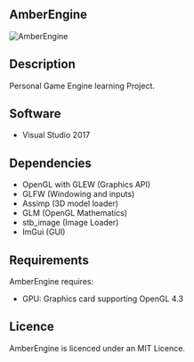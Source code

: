 ## AmberEngine
![AmberEngine](https://github.com/maxbrundev/AmberEngine/assets/32653095/50fbff6e-ee56-4226-9704-76bc2ef00618)

## Description
Personal Game Engine learning Project.

## Software
- Visual Studio 2017

## Dependencies
- OpenGL with GLEW (Graphics API)
- GLFW (Windowing and inputs)
- Assimp (3D model loader)
- GLM (OpenGL Mathematics)
- stb_image (Image Loader)
- ImGui (GUI)

## Requirements
AmberEngine requires:
- GPU: Graphics card supporting OpenGL 4.3

## Licence
AmberEngine is licenced under an MIT Licence.
